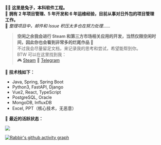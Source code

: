 🧑‍💻 **这里是兔子，本科软件工程。**  
🌟 **拥有 2 年项目管理、5 年开发和 6 年运维经验，目前从事对日外包的项目管理工作。**  
📧 *整理项目中，邮件和 Issue 积压太多也在努力处理......*

> **空闲之余我会进行 Steam 和第三方市场相关应用的开发，当然仅限空闲时间，因此你也会看到非常多的烂尾作品 🤭**  
> 不过我会尽量留足文档，来记录我的思考和尝试，希望能帮到你。  
> BTW 可以在这里找到我：  
> 🎮 [Steam](https://steamcommunity.com/id/19970731)
> 💬 [Telegram](https://t.me/rabbirbot00)

🌟 **技术栈如下：**
- Java, Spring, Spring Boot
- Python3, FastAPI, Django
- Vue2, React, TypeScript
- PostgreSQL, Oracle
- MongoDB, InfluxDB
- Excel, PPT（核心技术，无恶意）

🌟 **最近的活跃状态：**
<div align="left"> <img src="https://github-readme-streak-stats.herokuapp.com/?user=senjianlu" /> </div>

[![Rabbir's github activity graph](https://github-readme-activity-graph.vercel.app/graph?username=senjianlu&theme=github)](https://github.com/senjianlu)
